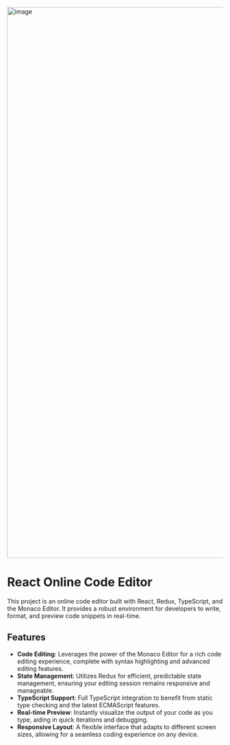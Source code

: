 <img width="1284" alt="image" src="https://github.com/YuriySenchkovskiy/TSNotebook/assets/69895797/5a32fba1-38ce-4ddb-89a2-84b9a5315211">

# React Online Code Editor

This project is an online code editor built with React, Redux, TypeScript, and the Monaco Editor. It provides a robust environment for developers to write, format, and preview code snippets in real-time.

## Features

- **Code Editing**: Leverages the power of the Monaco Editor for a rich code editing experience, complete with syntax highlighting and advanced editing features.
- **State Management**: Utilizes Redux for efficient, predictable state management, ensuring your editing session remains responsive and manageable.
- **TypeScript Support**: Full TypeScript integration to benefit from static type checking and the latest ECMAScript features.
- **Real-time Preview**: Instantly visualize the output of your code as you type, aiding in quick iterations and debugging.
- **Responsive Layout**: A flexible interface that adapts to different screen sizes, allowing for a seamless coding experience on any device.
